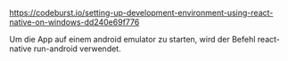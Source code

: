 https://codeburst.io/setting-up-development-environment-using-react-native-on-windows-dd240e69f776


Um die App auf einem android emulator zu starten, wird der Befehl react-native run-android verwendet.
